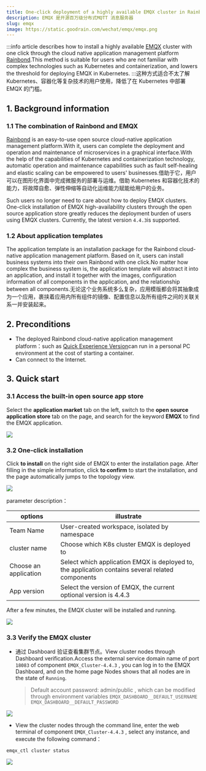```yaml
---
title: One-click deployment of a highly available EMQX cluster in Rainbond
description: EMQX 是开源百万级分布式MQTT 消息服务器
slug: emqx
image: https://static.goodrain.com/wechat/emqx/emqx.png
---
```


:::info article describes how to install a highly available [EMQX](https://www.emqx.com) cluster with one click through the cloud native application management platform [Rainbond](https://www.rainbond.com/?channel=emqx).This method is suitable for users who are not familiar with complex technologies such as Kubernetes and containerization, and lowers the threshold for deploying EMQX in Kubernetes. :::这种方式适合不太了解 Kubernetes、容器化等复杂技术的用户使用，降低了在 Kubernetes 中部署 EMQX 的门槛。

## 1. Background information

### 1.1 The combination of Rainbond and EMQX

[Rainbond](https://www.rainbond.com/?channel=emqx) is an easy-to-use open source cloud-native application management platform.With it, users can complete the deployment and operation and maintenance of microservices in a graphical interface.With the help of the capabilities of Kubernetes and containerization technology, automatic operation and maintenance capabilities such as fault self-healing and elastic scaling can be empowered to users' businesses.借助于它，用户可以在图形化界面中完成微服务的部署与运维。借助 Kubernetes 和容器化技术的能力，将故障自愈、弹性伸缩等自动化运维能力赋能给用户的业务。

Such users no longer need to care about how to deploy EMQX clusters. One-click installation of EMQX high-availability clusters through the open source application store greatly reduces the deployment burden of users using EMQX clusters. Currently, the latest version `4.4.3`is supported.

### 1.2 About application templates

The application template is an installation package for the Rainbond cloud-native application management platform. Based on it, users can install business systems into their own Rainbond with one click.No matter how complex the business system is, the application template will abstract it into an application, and install it together with the images, configuration information of all components in the application, and the relationship between all components.无论这个业务系统多么复杂，应用模版都会将其抽象成为一个应用，裹挟着应用内所有组件的镜像、配置信息以及所有组件之间的关联关系一并安装起来。

## 2. Preconditions

- The deployed Rainbond cloud-native application management platform：such as [Quick Experience Version](https://www.rainbond.com/docs/quick-start/quick-install/?channel=emqx)can run in a personal PC environment at the cost of starting a container.
- Can connect to the Internet.

## 3. Quick start

### 3.1 Access the built-in open source app store

Select the **application market** tab on the left, switch to the **open source application store** tab on the page, and search for the keyword **EMQX** to find the EMQX application.

![](https://static.goodrain.com/wechat/emqx/1.png)

### 3.2 One-click installation

Click **to install** on the right side of EMQX to enter the installation page. After filling in the simple information, click **to confirm** to start the installation, and the page automatically jumps to the topology view.

![](https://static.goodrain.com/wechat/emqx/2.png)

parameter description：

| options               | illustrate                                                                                        |
| --------------------- | ------------------------------------------------------------------------------------------------- |
| Team Name             | User-created workspace, isolated by namespace                                                     |
| cluster name          | Choose which K8s cluster EMQX is deployed to                                                      |
| Choose an application | Select which application EMQX is deployed to, the application contains several related components |
| App version           | Select the version of EMQX, the current optional version is 4.4.3 |

After a few minutes, the EMQX cluster will be installed and running.

![](https://static.goodrain.com/wechat/emqx/3.png)

### 3.3 Verify the EMQX cluster

- 通过 Dashboard 验证查看集群节点。View cluster nodes through Dashboard verification.Access the external service domain name of port `18083` of component `EMQX_Cluster-4.4.3` , you can log in to the EMQX Dashboard, and on the home page Nodes shows that all nodes are in the state of `Running`.

  > Default account password: admin/public , which can be modified through environment variables `EMQX_DASHBOARD__DEFAULT_USERNAME` `EMQX_DASHBOARD__DEFAULT_PASSWORD`

![](https://static.goodrain.com/wechat/emqx/4.png)

- View the cluster nodes through the command line, enter the web terminal of component `EMQX_Cluster-4.4.3` , select any instance, and execute the following command：

```shell
emqx_ctl cluster status
```

![](https://static.goodrain.com/wechat/emqx/5.png)
